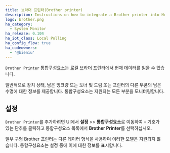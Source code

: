 ```yaml
---
title: 브라더 프린터(Brother printer)
description: Instructions on how to integrate a Brother printer into Home Assistant.
logo: brother.png
ha_category:
  - System Monitor
ha_release: 0.104
ha_iot_class: Local Polling
ha_config_flow: true
ha_codeowners:
  - '@bieniu'
---
```


`Brother Printer` 통합구성요소는 로컬 브라더 프린터에서 현재 데이터를 읽을 수 있습니다.

일반적으로 장치 상태, 남은 잉크량 또는 토너 및 드럼 또는 프린터의 다른 부품의 남은 수명에 대한 정보를 제공합니다. 통합구성요소는 지원되는 모든 부분을 모니터링합니다.

## 설정

`Brother Printer`를 추가하려면 UI에서 **설정** >> **통합구성요소**로 이동하여 `+` 기호가 있는 단추를 클릭하고 통합구성요소 목록에서 **Brother Printer**를 선택하십시오.

<div class="note warning">

일부 구형 Brother 프린터는 다른 데이터 형식을 사용하며 이러한 모델은 지원되지 않습니다. 통합구성요소는 설정 중에 이에 대한 정보를 표시합니다.

</div>
